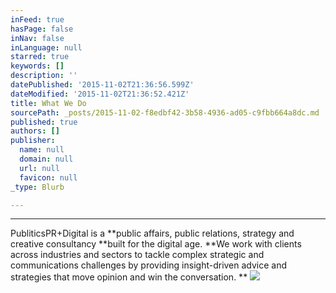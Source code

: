 ```yaml
---
inFeed: true
hasPage: false
inNav: false
inLanguage: null
starred: true
keywords: []
description: ''
datePublished: '2015-11-02T21:36:56.599Z'
dateModified: '2015-11-02T21:36:52.421Z'
title: What We Do
sourcePath: _posts/2015-11-02-f8edbf42-3b58-4936-ad05-c9fbb664a8dc.md
published: true
authors: []
publisher:
  name: null
  domain: null
  url: null
  favicon: null
_type: Blurb

---
```

****

PubliticsPR+Digital is a **public affairs, public relations, strategy and creative consultancy **built for the digital age.  **We work with clients across industries and sectors to tackle complex strategic and communications challenges by providing insight-driven advice and strategies that move opinion and win the conversation. **
![](https://the-grid-user-content.s3-us-west-2.amazonaws.com/1386cd28-56c4-4c3d-b998-d49f97a46bfb.jpg)